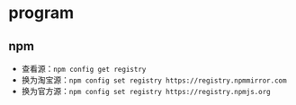 # program

## npm

- 查看源：`npm config get registry`
- 换为淘宝源：`npm config set registry https://registry.npmmirror.com`
- 换为官方源：`npm config set registry https://registry.npmjs.org`
